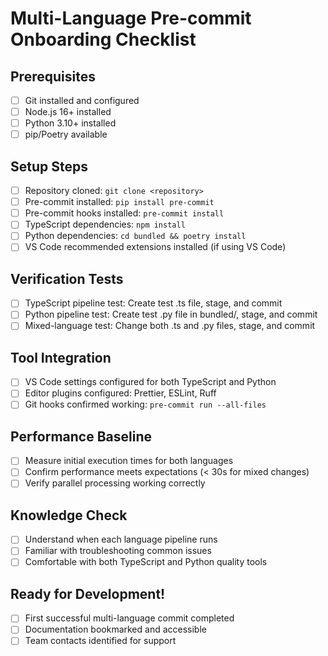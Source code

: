 # Multi-Language Pre-commit Onboarding Checklist

## Prerequisites
- [ ] Git installed and configured
- [ ] Node.js 16+ installed
- [ ] Python 3.10+ installed
- [ ] pip/Poetry available

## Setup Steps
- [ ] Repository cloned: `git clone <repository>`
- [ ] Pre-commit installed: `pip install pre-commit`
- [ ] Pre-commit hooks installed: `pre-commit install`
- [ ] TypeScript dependencies: `npm install`
- [ ] Python dependencies: `cd bundled && poetry install`
- [ ] VS Code recommended extensions installed (if using VS Code)

## Verification Tests
- [ ] TypeScript pipeline test: Create test .ts file, stage, and commit
- [ ] Python pipeline test: Create test .py file in bundled/, stage, and commit
- [ ] Mixed-language test: Change both .ts and .py files, stage, and commit

## Tool Integration
- [ ] VS Code settings configured for both TypeScript and Python
- [ ] Editor plugins configured: Prettier, ESLint, Ruff
- [ ] Git hooks confirmed working: `pre-commit run --all-files`

## Performance Baseline
- [ ] Measure initial execution times for both languages
- [ ] Confirm performance meets expectations (< 30s for mixed changes)
- [ ] Verify parallel processing working correctly

## Knowledge Check
- [ ] Understand when each language pipeline runs
- [ ] Familiar with troubleshooting common issues
- [ ] Comfortable with both TypeScript and Python quality tools

## Ready for Development!
- [ ] First successful multi-language commit completed
- [ ] Documentation bookmarked and accessible
- [ ] Team contacts identified for support